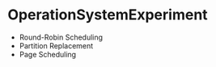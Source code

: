 # OperationSystemExperiment
 
- Round-Robin Scheduling  
- Partition Replacement  
- Page Scheduling

